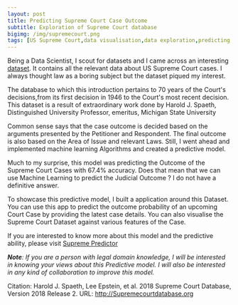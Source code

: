 ```yaml
---
layout: post
title: Predicting Supreme Court Case Outcome
subtitle: Exploration of Supreme Court database
bigimg: /img/supremecourt.png
tags: [US Supreme Court,data visualisation,data exploration,predicting case outcomes,dash app]
---
```


Being a Data Scientist, I scout for datasets and I came across an interesting [dataset](http://Supremecourtdatabase.org). 
It contains all the relevant data about US Supreme Court cases. I always thought law as a boring subject but the dataset piqued my interest.

The database to which this introduction pertains to 70 years of the Court's decisions,from its first decision in 1946 to the Court's most recent decision. This dataset is a result of extraordinary work done by Harold J. Spaeth, Distinguished University Professor, emeritus, Michigan State University

Common sense says that the case outcome is decided based on the arguments presented by the Petitioner and Respondent. The final outcome is also based on the Area of Issue and relevant Laws. Still, I went ahead and implemented machine learning Algorithms and created a predictive model.

Much to my surprise, this model was predicting the Outcome of the Supreme Court Cases with 67.4% accuracy. Does that mean that we can use Machine Learning to predict the Judicial Outcome ? I do not have a definitive answer.

To showcase this predictive model, I built a application around this Dataset. You can use this app to predict the outcome probability of an upcoming Court Case by providing the latest case details. You can also visualise the Supreme Court Dataset against various features of the Case.

If you are interested to know more about this model and the predictive ability, please visit [Supreme Predictor](https://supremepredictor.vishnuyar.com)

***Note**: If you are a person with legal domain knowledge, I will be interested in knowing your views about this Predictive model. I will also be interested in any kind of collaboration to improve  this model.*


Citation:
Harold J. Spaeth, Lee Epstein, et al. 2018 Supreme Court Database, Version 2018 Release 2. URL: http://Supremecourtdatabase.org
